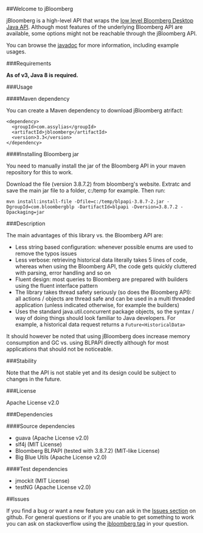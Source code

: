 ##Welcome to jBloomberg

jBloomberg is a high-level API that wraps the [low level Bloomberg Desktop Java API](http://www.openbloomberg.com/open-api/).
Although most features of the underlying Bloomberg API are available, some options might not be reachable through the jBloomberg API.

You can browse the [javadoc](http://assylias.github.com/jBloomberg/apidocs/index.html) for more information, including example usages.

###Requirements

**As of v3, Java 8 is required.**

###Usage

####Maven dependency

You can create a Maven dependency to download jBloomberg atrifact:

    <dependency>
      <groupId>com.assylias</groupId>
      <artifactId>jbloomberg</artifactId>
      <version>3.3</version>
    </dependency>

####Installing Bloomberg jar

You need to manually install the jar of the Bloomberg API in your maven repository for this to work.

Download the file (version 3.8.7.2) from bloomberg's website. Extratc and save the main jar file to a folder, c:/temp for example. Then run:

    mvn install:install-file -Dfile=c:/temp/blpapi-3.8.7-2.jar -DgroupId=com.bloombergblp -DartifactId=blpapi -Dversion=3.8.7.2 -Dpackaging=jar

###Description

The main advantages of this library vs. the Bloomberg API are:

- Less string based configuration: whenever possible enums are used to remove the typos issues
- Less verbose: retrieving historical data literally takes 5 lines of code, whereas when using the Bloomberg API,
the code gets quickly cluttered with parsing, error handling and so on
- Fluent design: most queries to Bloomberg are prepared with builders using the fluent interface pattern
- The library takes thread safety seriously (so does the Bloomberg API): all actions / objects are thread safe
and can be used in a multi threaded application (unless indicated otherwise, for example the builders)
- Uses the standard java.util.concurrent package objects, so the syntax / way of doing things should look familiar
to Java developers. For example, a historical data request returns a `Future<HistoricalData>`

It should however be noted that using jBloomberg does increase memory consumption and GC vs. using BLPAPI directly although for most
applications that should not be noticeable.

###Stability

Note that the API is not stable yet and its design could be subject to changes in the future.

###License

Apache License v2.0

###Dependencies

####Source dependencies

- guava (Apache License v2.0)
- slf4j (MIT License)
- Bloomberg BLPAPI (tested with 3.8.7.2) (MIT-like License)
- Big Blue Utils (Apache License v2.0)

####Test dependencies

- jmockit (MIT License)
- testNG (Apache License v2.0)

##Issues

If you find a bug or want a new feature you can ask in the [Issues section](https://github.com/assylias/jBloomberg/issues) on github. For general questions or if you are unable to get something to work
you can ask on stackoverflow using the [jbloomberg tag](http://stackoverflow.com/tags/jbloomberg/info) in your question.